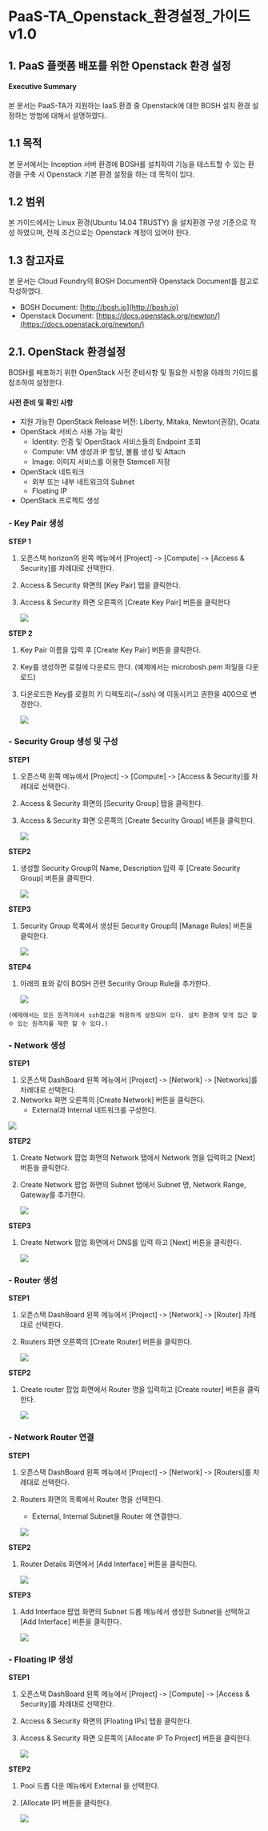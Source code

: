 # PaaS-TA\_Openstack\_환경설정\_가이드v1.0

## 1.    PaaS 플랫폼 배포를 위한 Openstack 환경 설정

#### Executive Summary

본 문서는 PaaS-TA가 지원하는 IaaS 환경 중 Openstack에 대한 BOSH 설치 환경 설정하는 방법에 대해서 설명하였다.

## 1.1   목적

본 문서에서는 Inception 서버 환경에 BOSH를 설치하여 기능을 테스트할 수 있는 환경을 구축 시 Openstack 기본 환경 설정을 하는 데 목적이 있다.

## 1.2   범위

본 가이드에서는 Linux 환경\(Ubuntu 14.04 TRUSTY\) 을 설치환경 구성 기준으로 작성 하였으며, 전제 조건으로는 Openstack 계정이 있어야 한다.

## 1.3   참고자료

본 문서는 Cloud Foundry의 BOSH Document와 Openstack Document를 참고로 작성하였다.

* BOSH Document: [http://bosh.io](http://bosh.io)
* Openstack Document: [https://docs.openstack.org/newton/](https://docs.openstack.org/newton/)

## 2.1.  OpenStack 환경설정

BOSH를 배포하기 위한 OpenStack 사전 준비사항 및 필요한 사항을 아래의 가이드를 참조하여 설정한다.

#### 사전 준비 및 확인 사항

* 지원 가능한 OpenStack Release 버전: Liberty, Mitaka, Newton\(권장\), Ocata
* OpenStack 서비스 사용 가능 확인
  * Identity: 인증 및 OpenStack 서비스들의 Endpoint 조회
  * Compute: VM 생성과 IP 할당, 볼륨 생성 및 Attach
  * Image: 이미지 서비스를 이용한 Stemcell 저장
* OpenStack 네트워크
  * 외부 또는 내부 네트워크의 Subnet
  * Floating IP
* OpenStack 프로젝트 생성

### -   Key Pair 생성

**STEP 1**

1. 오픈스택 horizon의 왼쪽 메뉴에서 \[Project\] -&gt; \[Compute\] -&gt; \[Access & Security\]를 차례대로 선택한다.
2. Access & Security 화면의 \[Key Pair\] 탭을 클릭한다.
3. Access & Security 화면 오른쪽의 \[Create Key Pair\] 버튼을 클릭한다

   ![](../../../.gitbook/assets/opstk_keypair1.png)

**STEP 2**

1. Key Pair 이름을 입력 후 \[Create Key Pair\] 버튼을 클릭한다.
2. Key를 생성하면 로컬에 다운로드 한다. \(예제에서는 microbosh.pem 파일을 다운로드\)
3. 다운로드한 Key를 로컬의 키 디렉토리\(~/.ssh\) 에 이동시키고 권한을 400으로 변경한다.

   ![](../../../.gitbook/assets/opstk_keypair2.png)

### -   Security Group 생성 및 구성

**STEP1**

1. 오픈스택 왼쪽 메뉴에서 \[Project\] -&gt; \[Compute\] -&gt; \[Access & Security\]를 차례대로 선택한다.
2. Access & Security 화면의 \[Security Group\] 탭을 클릭한다.
3. Access & Security 화면 오른쪽의 \[Create Security Group\] 버튼을 클릭한다.

   ![](../../../.gitbook/assets/opstk_security1.png)

**STEP2**

1. 생성할 Security Group의 Name, Description 입력 후 \[Create Security Group\] 버튼을 클릭한다.

   ![](../../../.gitbook/assets/opstk_security2.png)

**STEP3**

1. Security Group 목록에서 생성된 Security Group의 \[Manage Rules\] 버튼을 클릭한다.

   ![](../../../.gitbook/assets/opstk_security3.png)

**STEP4**

1. 아래의 표와 같이 BOSH 관련 Security Group Rule을 추가한다.

   ![](../../../.gitbook/assets/opstk_security4.png)

```text
(예제에서는 모든 원격지에서 ssh접근을 허용하게 설정되어 있다. 설치 환경에 맞게 접근 할 수 있는 원격지를 제한 할 수 있다.) 
```

### -   Network 생성

**STEP1**

1. 오픈스택 DashBoard 왼쪽 메뉴에서 \[Project\] -&gt; \[Network\] -&gt; \[Networks\]를 차례대로 선택한다.
2. Networks 화면 오른쪽의 \[Create Network\] 버튼을 클릭한다.
   * External과 Internal 네트워크를 구성한다.

![](../../../.gitbook/assets/opstk_network1%20%281%29.png)

**STEP2**

1. Create Network 팝업 화면의 Network 탭에서 Network 명을 입력하고 \[Next\] 버튼을 클릭한다.
2. Create Network 팝업 화면의 Subnet 탭에서 Subnet 명, Network Range, Gateway를 추가한다.

   ![](../../../.gitbook/assets/opstk_network2.png)

**STEP3**

1. Create Network 팝업 화면에서 DNS를 입력 하고 \[Next\] 버튼을 클릭한다.

   ![](../../../.gitbook/assets/opstk_network3%20%281%29.png)

### -   Router 생성

**STEP1**

1. 오픈스택 DashBoard 왼쪽 메뉴에서 \[Project\] -&gt; \[Network\] -&gt; \[Router\] 차례대로 선택한다.
2. Routers 화면 오른쪽의 \[Create Router\] 버튼을 클릭한다.

   ![](../../../.gitbook/assets/opstk_router1%20%281%29.png)

**STEP2**

1. Create router 팝업 화면에서 Router 명을 입력하고 \[Create router\] 버튼을 클릭한다.

   ![](../../../.gitbook/assets/opstk_router2.png)

### -   Network Router 연결

**STEP1**

1. 오픈스택 DashBoard 왼쪽 메뉴에서 \[Project\] -&gt; \[Network\] -&gt; \[Routers\]를 차례대로 선택한다.
2. Routers 화면의 목록에서 Router 명을 선택한다.

   * External, Internal Subnet을 Router 에 연결한다.

   ![](../../../.gitbook/assets/opstk_routercon1%20%281%29.png)

**STEP2**

1. Router Details 화면에서 \[Add Interface\] 버튼을 클릭한다.

   ![](../../../.gitbook/assets/opstk_routercon2.png)

**STEP3**

1. Add Interface 팝업 화면의 Subnet 드롭 메뉴에서 생성한 Subnet을 선택하고 \[Add Interface\] 버튼을 클릭한다.

   ![](../../../.gitbook/assets/opstk_routercon3%20%281%29.png)

### -   Floating IP 생성

**STEP1**

1. 오픈스택 DashBoard 왼쪽 메뉴에서 \[Project\] -&gt; \[Compute\] -&gt; \[Access & Security\]를 차례대로 선택한다.
2. Access & Security 화면의 \[Floating IPs\] 탭을 클릭한다.
3. Access & Security 화면 오른쪽의 \[Allocate IP To Project\] 버튼을 클릭한다.

   ![](../../../.gitbook/assets/opstk_floatingip1%20%281%29.png)

**STEP2**

1. Pool 드롭 다운 메뉴에서 External 을 선택한다.
2. \[Allocate IP\] 버튼을 클릭한다.

   ![](../../../.gitbook/assets/opstk_floatingip2.png)

